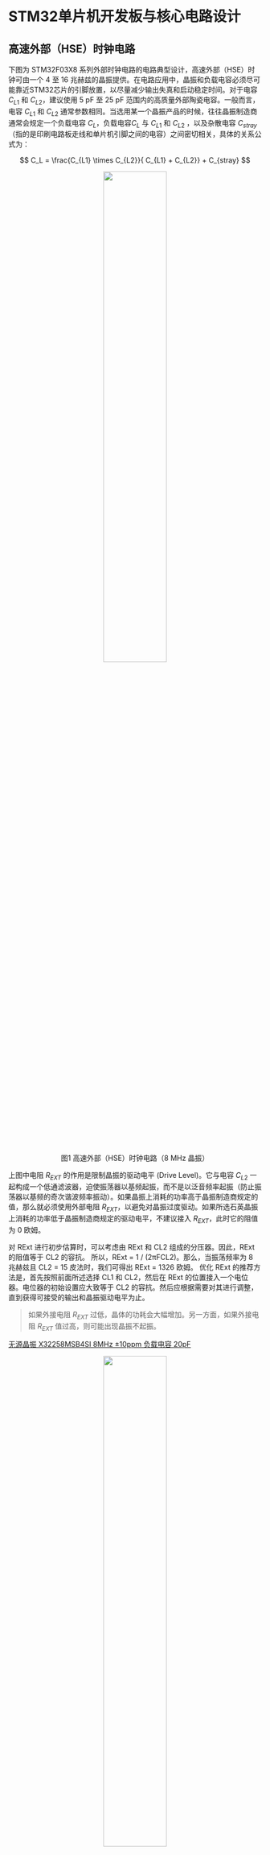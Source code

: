 # STM32单片机开发板与核心电路设计


## 高速外部（HSE）时钟电路

下图为 STM32F03X8 系列外部时钟电路的电路典型设计，高速外部（HSE）时钟可由一个 4 至 16 兆赫兹的晶振提供。在电路应用中，晶振和负载电容必须尽可能靠近STM32芯片的引脚放置，以尽量减少输出失真和启动稳定时间。对于电容 $C_{L1}$ 和 $C_{L2}$，建议使用 5 pF 至 25 pF 范围内的高质量外部陶瓷电容。一般而言，电容 $C_{L1}$ 和 $C_{L2}$ 通常参数相同。当选用某一个晶振产品的时候，往往晶振制造商通常会规定一个负载电容 $C_{L}$，负载电容$C_{L}$ 与 $C_{L1}$ 和 $C_{L2}$ ，以及杂散电容 $C_{stray}$ （指的是印刷电路板走线和单片机引脚之间的电容）之间密切相关，具体的关系公式为：

$$
C_L = \frac{C_{L1} \times C_{L2}}{ C_{L1} + C_{L2}} + C_{stray}
$$


<div style="text-align: center;">
    <img src="./_asset/typical_application_with_an_8Mhz_crystal.png" width="50%">
</div>
<center><span>图1</span> 高速外部（HSE）时钟电路（8 MHz 晶振）</center>


上图中电阻 $R_{EXT}$ 的作用是限制晶振的驱动电平 (Drive Level)。它与电容 $C_{L2}$ 一起构成一个低通滤波器，迫使振荡器以基频起振，而不是以泛音频率起振（防止振荡器以基频的奇次谐波频率振动）。如果晶振上消耗的功率高于晶振制造商规定的值，那么就必须使用外部电阻 $R_{EXT}$，以避免对晶振过度驱动。如果所选石英晶振上消耗的功率低于晶振制造商规定的驱动电平，不建议接入 $R_{EXT}$，此时它的阻值为 0 欧姆。

对 RExt 进行初步估算时，可以考虑由 RExt 和 CL2 组成的分压器。因此，RExt 的阻值等于 CL2 的容抗。
所以，RExt = 1 / (2πFCL2)。那么，当振荡频率为 8 兆赫兹且 CL2 = 15 皮法时，我们可得出 RExt = 1326 欧姆。
优化 RExt 的推荐方法是，首先按照前面所述选择 CL1 和 CL2，然后在 RExt 的位置接入一个电位器。电位器的初始设置应大致等于 CL2 的容抗。然后应根据需要对其进行调整，直到获得可接受的输出和晶振驱动电平为止。



> 如果外接电阻 $R_{EXT}$ 过低，晶体的功耗会大幅增加。另一方面，如果外接电阻 $R_{EXT}$ 值过高，则可能出现晶振不起振。

[无源晶振 X32258MSB4SI 8MHz ±10ppm 负载电容	20pF](https://item.szlcsc.com/2777871.html?spm=sc.ols.yqj.it-45___sc.hm.hd.dd&lcsc_vid=EQVdAgAFFFMLUAIFTgULUFdWQVELVlVQT1QLVwFeElgxVlNSQVFXV1BWRFhfUTtW)


<div style="text-align: center;">
    <img src="./_asset/HSE_oscillator_characteristics.png" width="50%">
</div>
<center><span>图2</span> STM32F103X8系列单片机高速外部（HSE）振荡器特性</center>

<br>
<br>
<br>

<div style="text-align: center;">
    <img src="./_asset/HSE_oscillator_product_spec.png" width="50%">
</div>
<center><span>图3</span> 8MHz 无源晶振 X32258MSB4SI 产品参数 </center>


从理论上讲，为了使得晶体振荡器起振并达到稳定状态，振荡器（晶振）电路必须提供足够的增益，以补偿环路损耗，并为振荡的建立提供能量。当振荡变得稳定时，提供给振荡器的功率与它在环路中耗散的功率是相等的。实际上，由于无源元器件参数值存在公差，且这些元件值依赖于环境参数（如温度），振荡器增益与振荡环路临界增益之间的比值不能仅仅略大于 1。否则会导致振荡器的启动时间过长，甚至会使振荡器无法启动。在 STM32F103x8 系列单片机参数手册中，振荡器跨导参数 $g_m$ 一般会直接给出，为了使得外部时钟晶振能够快速起振并达到稳定状态，通常需要增益裕度比 $gain_{margin}$ 大于 5。增益裕度比 $gain_{margin}$ 的定义为：

$$
gain_{margin} = {g_m} / {g_{mcrit}}
$$

其中：
- $g_m$ 是 STM32F103x8 数据手册中指定的振荡器跨导，如图2所示，高速外部（HSE）振荡器的跨导最小为 25 mA/V。
- $g_{mcrit}$ 为维持稳定振荡所需的最小跨导。$g_{mcrit}$ 是根据振荡环路中无源元件的参数计算得出的，具体计算方式为：$g_{mcrit} = 4 \times R_{ESR} \times (2 \pi f)^2 \times (C_0 + C_L)^2$


已知 $R_{ESR} = 150~\Omega$，$f = 8 \times 10^6$ Hz，$C_0 = 3 \times 10^{-12}$ F，$C_L = 20 \times 10^{-12}$ F，其振荡回路最大临界跨导参数（oscillation loop maximum critical transconductance parameter）$g_{mcrit}$ 的计算方式可以参考 [Guidelines for oscillator design on STM8AF/AL/S
 and STM32 MCUs/MPUs](https://www.st.com/resource/en/application_note/an2867-guidelines-for-oscillator-design-on-stm8afals-and-stm32-mcusmpus-stmicroelectronics.pdf), $g_{mcrit} = 4 \times R_{ESR} \times (2 \pi f)^2 \times (C_0 + C_L)^2 = 0.801947$ mA/V，$gain_{margin} = {g_m} / {g_{mcrit}} = 25 / 0.801947 = 31.174 \gg 5$。因此从理论层面选择上述的晶振可以快速起振。





## 低速外部（LSE）时钟电路



低速外部（LSE）时钟可由一个 32.768 千赫兹的晶体 / 陶瓷谐振器振荡器提供。在实际应用中，为了缩短扭转时间和启动稳定时间，谐振器和负载电容必须尽可能靠近振荡器引脚放置。有关谐振器特性（频率、封装、精度）的更多详细信息，请咨询晶体谐振器制造商。

对于电容 $C_{L1}$ 和 $C_{L2}$，建议使用 5 pF 至 15 pF 范围内的高质量外部陶瓷电容

<div style="text-align: center;">
<img src="./_asset/typical_application_with_an_32_768Khz_crystal.png" width="50%">
</div>
<center><span>图4</span> 低速外部（LSE）时钟电路（32.768KHz 晶振）</center>


**杂散电容 $C_{stray}$ 的典型大小在 2-7 pF 左右**。
为了避免 $C_{L1}$ 和 $C_{L2}$ 超过 STM32F103x8 芯片手册上推荐的最大值 15 pF，强烈建议使用负载电容 $C_L \leq 7 $ pF 的晶振。

开发板中我们选用
[无源晶振 XKXEL89CJI-SUAYLC-32.768K ±20ppm 负载电容 7pF](https://item.szlcsc.com/8628147.html?fromZone=s_s__%2522XKXEL89CJI%2522&spm=sc.gb.xh1.zy.n___sc.gb.hd.ss&lcsc_vid=RgVaAwBWRFAKBlUDQgBYUFIATwUNVQYHEVdZBgYHQwUxVlNSQVBeVFNVR1FaVDsOAxUeFF5JWBYZEEoVDQ0NFAdIFA4DSA%3D%3D) 作为低速外部（LSE）时钟晶振，杂散电容 $C_{stray}$ 我们默认为手册中典型值的中间值，即 $(2+7)/2 = 4.5$ pF， 其对应的电容 $C_{L1}$ 和 $C_{L2}$ 为 5 pF。

<div style="text-align: center;">
    <img src="./_asset/LSE_oscillator_characteristics.png" width="50%">
</div>
<center><span>图5</span> 低速外部（LSE）振荡器特性</center>

<br>
<br>
<br>

<div style="text-align: center;">
    <img src="./_asset/LSE_oscillator_product_spec.png" width="50%">
</div>
<center><span>图6</span> 32.768kHz 无源晶振产品参数 </center>


从图5可以查阅到 STM32F103x8 系列单片机低速外部振荡器驱动电流最大为 $1.4 \mu A$，从图6我们选择的 32.768kHz 无源晶振产品手册中可查阅到其等效串联电阻最大阻值为 $70 K\Omega$，则消耗在晶振上的功率为 $(1.4 \times 10^-6)^2 \times 70000 = 1.37 \times 10^{-1} W = 0.1372 \mu W$，其远小于我们选择的 32.768kHz 无源晶振产品手册中所示的最大激励电平（Level of Drive）$1.0 \mu W$，因此我们不需要在低速外部（LSE）时钟电路中串联类似于图1中的外部电阻$R_{EXT}$。



## STM32F103x8 系列单片机 RESET电路

STM32F103x8 系列单片机手册中推荐的 NRST 引脚保护措施如下图所示：

<div style="text-align: center;">
    <img src="./_asset/External_reset_circuit.png" width="50%">
</div>
<center><span>图7</span> 外部 RESET 电路 </center>




## 3.3V电源电路

<div style="text-align: center;">
    <img src="./_asset/AP2112_3v3_LDO_circuit.png" width="50%">
</div>
<center><span>图8</span> AP2112 线性稳压器典型应用电路</center>

<br>
<br>
<br>

<div style="text-align: center;">
    <img src="./_asset/AP2112_3v3_LDP_pins_spec.png" width="50%">
</div>
<center><span>图9</span> AP2112 线性稳压器PIN角使用说明 </center>

[DIODES(美台) AP2112K-3.3TRG1 输入6V 输出3.3V 600mA](https://item.szlcsc.com/52131.html?spm=sc.ols.yqj.it2-3___sc.gb.hd.dd&lcsc_vid=RgVaAwBWRFAKBlUDQgBYUFIATwUNVQYHEVdZBgYHQwUxVlNSQVBfUlRTQ1BdUzsOAxUeFF5JWBYZEEoVDQ0NFAdIFA4DSA%3D%3D)



- 5V 供电滤波电容：
  - $47 \mu$F
  - $10 \mu$F
  - $100$nF


- 3.3V 供电滤波电容：
  - $47 \mu$F
  - $22 \mu$F
  - $10 \mu$F
  - $100$nF


## Type-C电路

一个传统的 USB2.0 设备需要通过在 CC 线和地之间连接一个下拉电阻 $Rd$ 来将自身呈现为一个下行端口设备（UFP）。在此假定需要传统 USB2.0 设备的最大电流，因此无需监控 CC 线。由于插头是可正反插的，在将两对数据差分线（DP/DN）连接到 STM32 设备之前，这两对数据差分线需要尽可能靠近插座相互连接。

[Introduction to USB Type-C® Power Delivery for STM32 MCUs and MPUs - Application note](https://www.st.com/resource/en/application_note/an5225-introduction-to-usb-typec-power-delivery-for-stm32-mcus-and-mpus-stmicroelectronics.pdf)


<div style="text-align: center;">
    <img src="./_asset/Legacy_device_using_USB_Type_C_receptacle.png" width="50%">
</div>
<center><span>图9</span> AP2112 线性稳压器PIN角使用说明 </center>



- VBUS 线：这是 USB Type-C 中的主要电源线。默认的 VBUS 电压为 5 伏，这与先前的 USB 标准一致。然而，支持功率传输（PD）的 USB Type-C 允许协商 VBUS 上更高的电压，范围从 5 伏到 20 伏，电流最高可达 5 安，从而能够实现高达 100 瓦的功率传输。在不支持功率传输（PD）的情况下，VBUS 保持在 5 伏，最大电流由 CC 引脚上的上拉电阻设置决定（通常为 500 毫安至 3 安） 。


- D+ 和 D- 线：这些是用于数据传输的 USB 2.0 差分数据线。它们不像电源线那样承载固定电压；相反，它们承载用于数据通信的差分信号电压。D+ 和 D- 上的电压电平取决于 USB 信号标准（例如，高速信号时 USB 2.0 的信号电平约为 3.3 伏），但它们不是电源线。



[kinghelm(金航标) KH-TYPE-C-16P Type-C 母 卧贴 C709357](https://item.szlcsc.com/747093.html?spm=sc.ols.yqj.it-16___sc.gb.hd.dd&lcsc_vid=RgVaAwBWRFAKBlUDQgBYUFIATwUNVQYHEVdZBgYHQwUxVlNSQVBfUlRTQ1BdUzsOAxUeFF5JWBYZEEoVDQ0NFAdIFA4DSA%3D%3D)



对于 USB 2.0 差分数据线 D+ 和 D-，建议分别连接一个 [TECH PUBLIC(台舟) ESD二极管 BV05C C2841841](https://item.szlcsc.com/3025266.html?fromZone=s_s__%2522BV05C%2522&spm=sc.gb.xh2.zy.n&lcsc_vid=QVVdUlBUQ1YLAVEFTlhbUAZUElhaV1NSFgRcAwZeQ1IxVlNSQVBZVFVQQlJdVDsOAxUeFF5JWAgaAglIBBsCBBcFWQIBCks%3D) 到地，来进行静电浪涌保护。它在25摄氏度时候的电气参数如下图所示：


<div style="text-align: center;">
    <img src="./_asset/TVS_BV05C.png" width="50%">
</div>
<center><span>图9</span> AP2112 线性稳压器PIN角使用说明 </center>


- Reverse stand - off voltage（反向截止电压）：表示 TVS 二极管在正常工作状态下，能够承受的最大反向电压。当反向电压低于此值时，TVS 二极管处于截止状态，只有极小的反向漏电流通过，相当于一个高阻元件，对电路正常工作几乎没有影响。例如，对于 TVS - BV05C，其反向截止电压可能是一个特定的数值，如 5V 左右，这意味着在电路中，只要施加在 TVS 二极管两端的反向电压不超过这个值，它就不会导通，不会对电路产生额外的影响。
- Reverse breakdown voltage（反向击穿电压）：当 TVS 二极管两端的反向电压超过反向截止电压并达到反向击穿电压时，TVS 二极管会发生雪崩击穿或齐纳击穿现象，从而进入导通状态。此时，二极管的电阻急剧减小，能够通过较大的电流，以限制电压的进一步升高，起到保护电路的作用。对于 TVS - BV05C，其反向击穿电压是一个关键的参数，它决定了 TVS 二极管在什么电压条件下开始发挥保护作用。一般来说，反向击穿电压会略高于反向截止电压，例如可能是 6V 左右，但具体数值会根据器件的规格和制造工艺有所不同
- Clamping voltage（钳位电压）：在 TVS 二极管导通后，它能够将两端的电压限制在一个特定的数值，这个数值就是钳位电压。当电路中出现瞬态过电压时，TVS 二极管迅速导通，通过吸收过电压产生的能量，将电压钳位在一个相对较低的水平，以保护电路中的其他敏感元件免受过高电压的损坏。对于 TVS - BV05C，在规定的测试条件下，当它承受一定的瞬态电流时，其两端的电压会被钳位在一个特定的数值，如 8V 左右，这个数值要低于被保护电路中元件所能承受的最大电压，从而确保电路的安全。



对于 VBUS 电源而言，同样需要考虑静电和浪涌保护，所以也建议连接一个[TECH PUBLIC(台舟) ESD二极管 BV05C C2841841](https://item.szlcsc.com/3025266.html?fromZone=s_s__%2522BV05C%2522&spm=sc.gb.xh2.zy.n&lcsc_vid=QVVdUlBUQ1YLAVEFTlhbUAZUElhaV1NSFgRcAwZeQ1IxVlNSQVBZVFVQQlJdVDsOAxUeFF5JWAgaAglIBBsCBBcFWQIBCks%3D) 到地。



## USB转TTL串口电路
TTL 通常指晶体管 - 晶体管逻辑（Transistor - Transistor Logic），是一种广泛应用于数字电路中的逻辑电平标准。在 TTL 电路中，通常使用 5V 电源，高电平一般被定义为大于 2.4V，低电平则小于 0.8V。TTL 逻辑门电路具有速度快、抗干扰能力较强等特点，被广泛用于各种数字系统中，如计算机的 CPU、存储器以及各种数字接口电路等。


<div style="text-align: center;">
    <img src="./_asset/CH343G_USB_to_TTL_typical_circuit.png" width="50%">
</div>
<center><span>图12</span> 基于 CH343G 实现USB转TTL串口典型电路应用 </center>

[WCH(南京沁恒) CH343G USB转高速串口芯片CH343G](https://item.szlcsc.com/3034092.html?fromZone=s_s__%2522CH343%2522&spm=sc.gb.xh2.zy.n___sc.gb.hd.ss&lcsc_vid=RgVaAwBWRFAKBlUDQgBYUFIATwUNVQYHEVdZBgYHQwUxVlNSQVBfUlZWQ1VbVDsOAxUeFF5JWAgaAglIBBsCBBcFWQIBCks%3D)



## 防逆流保护电路

> [Understanding an 'ideal' diode made from a p-channel MOSFET and PNP transistors](https://electronics.stackexchange.com/questions/223935/understanding-an-ideal-diode-made-from-a-p-channel-mosfet-and-pnp-transistors)

**定义**：正向电压为零且仅允许电流沿一个方向流动的二极管称为理想二极管。

普通二极管的正向压降为0.6V到0.7V，肖特基二极管的压降为0.3V，肖特基二极管虽然正向压降较低，但反向漏电流大。而理想二极管由低内阻的MOSFET（例如2mΩ）构成，当MOSFET导通时，可以实现极低的正向导通压降，如负载电流为10A时，其正向导通压降为20mV，与肖特基二极管相比，导通损耗降低了95%以上，而且MOSFET的反向漏电流比肖特基二极管要小，也降低了反向状态下的漏电损耗。可以明显看出采用理想二极管的方案提供了更低的正向压降，提高了电源系统的效率。


<div style="text-align: center;">
    <img src="./_asset/ideal_diode_example.png" width="20%">
</div>
<center><span>图12</span> 基于一个 P沟道 MOSFET 和 两个 PNP 晶体管构建的理想二极管  </center>

上图原理如下：
- 如果左侧电压低于右侧，电阻 R2 以及左侧 PNP 晶体管将对右侧 PNP 晶体管的基极产生负偏压，从而将 PMOS 栅极电压推至右侧输出的电压；关闭场效应晶体管的沟道和体二极管也将阻断。
- 如果左侧电压高于右侧，则左侧晶体管的 b-e 结将起到二极管的作用，将右侧晶体管的基极拉高到足以关闭的程度，使 R3 将栅极拉低，从而打开 PMOS 晶体管。最初，右侧输出电压开始由体二极管供电，但很快通道的低导通电阻就会接替，导致极低的压降。


> References:
> 1. https://www.microfarad.de/blog/the-ideal-diode/
> 2. https://everycircuit.com/circuit/5765614996291584/close-to-ideal-diode----p-mosfet-p-bjt
> 3. https://www.electronicsforu.com/electronics-projects/simulate-mosfet-based-ideal-diode

如何基于 PMOS 和 PNP 晶体管搭建一个理想二极管，可以参考 [DIODES(美台) DZDH0401DW-7 理想二极管控制器 C3235552](https://item.szlcsc.com/3798573.html?fromZone=s_s__%2522%25E7%2590%2586%25E6%2583%25B3%25E4%25BA%258C%25E6%259E%2581%25E7%25AE%25A1%2522&spm=sc.gb.xh1.zy.n&lcsc_vid=QVVdUlBUQ1YLAVEFTlhbUAZUElhaV1NSFgRcAwZeQ1IxVlNSQVBXUVNXTllbUzsOAxUeFF5JWBYZEEoVDQ0NFAdIFA4DSA%3D%3D)



## I2C与AHT30温湿度测量电路

<div style="text-align: center;">
    <img src="./_asset/AHT30_typical_circuit.png" width="50%">
</div>
<center><span>图XX</span> AHT30 温湿度传感器典型电路应用 </center>


传感器刚上电时，MCU优先给VDD供电，5ms后才可以设置SCL和SDA高电平。传感器的VDD需加上RC滤波电路，如图中的 $R_1$ 和 $C_1$。**为了提高传感器的可靠性能，电路板在layout时应避免在传感器底部布线或覆铜设计**。如果SCL和SDA信号线相互平行并且非常接近，有可能导致信号串扰和通讯失败。解决方法是在两个信号线之间放置VDD或GND，将信号线隔开，和使用屏蔽电缆。此外，降低SCL频率也可能提高信号传输的完整性。



## SPI与OLED显示屏电路

- Type: `Boolean`
- Default: `false`

Scrolls to the top of the screen when the route is changed.

```js
window.$docsify = {
  auto2top: true,
};
```


## 光敏电阻亮度测量电路 



## LED灯组电路

STM32是3.3V供电芯片，输出Push-Pull模式只有3.3V，WS2812采用5V供电，输入Vih为0.7*5=3.5V高于3.3V，所以STM32连接WS2812时要采用有FT耐5V电压的管脚，**采用Open-drain的输出方式，并外部上拉1K电阻**，实现与第一个WS2812的DI的连接，对于后面级联的WS2812，由前一级DO驱动5V信号输出，直接DO连接DI即可。


<div style="text-align: center;">
    <img src="./_asset/WS2812_example.png" width="50%">
</div>
<center><span>图XX</span> AHT30 温湿度传感器典型电路应用 </center>

> Reference: https://blog.csdn.net/hwytree/article/details/127484469

## 无源蜂鸣器电路

电磁蜂鸣器和一些压电蜂鸣器一样，都内置有振荡器。每种类型的无源蜂鸣器都有不同的名称，比如 “换能器、蜂鸣器元件、压电弯曲片”，并且它们具有一定的频率响应范围，可以由外部驱动。通常情况下，它在反馈振荡器中以自身的共振频率被驱动。

所有类型的电磁蜂鸣器（有源或无源）都需要一个续流二极管、或者一个分流电阻，或者一个齐纳二极管，以防止反激电压超过有源开关的击穿电压。

> 无源蜂鸣器的反激电压，它是指在无源蜂鸣器工作过程中，当驱动电流突然中断时，由于蜂鸣器内部的电感特性，会产生一个与原电流方向相反的感应电动势，这个感应电动势所形成的电压就是反激电压。无源蜂鸣器中的线圈在通电时会储存磁场能量，当电流突然被切断，磁场能量需要释放，就会产生反激电压。这个电压通常会高于电源电压，如果不加以抑制，可能会超过电路中其他元件（如驱动芯片、开关管等）的耐压值，从而损坏这些元件，干扰电路的正常工作，甚至可能引发安全问题。因此，通常需要在电路中采取一些措施，如添加续流二极管、分流电阻或齐纳二极管等来限制反激电压，保护电路元件。



控制无源蜂鸣器的 PWM 方波信号频率通常在200Hz - 20kHz之间。以下是不同频率范围的特点及应用场景：
- 200Hz - 1kHz：此低频段可使蜂鸣器发出低沉、柔和的声音，常用于一些需要低调提示音的场合，如电子设备的轻微提示或某些工业设备的状态反馈，不会引起过度注意。
- 1kHz - 5kHz：这是较为常用的频率范围，蜂鸣器发出的声音清晰、响亮，能有效引起人们的注意，适用于大多数常见的提示场景，如闹钟、门铃、设备故障报警等。
- 5kHz - 20kHz：在这个高频段，蜂鸣器发出的声音较为尖锐、刺耳，一般用于特殊的报警或紧急提示场景，如火灾报警、防盗报警等，能够产生强烈的警示效果。


电容对于高频信号具有较好的导通特性，在理想情况下，$2.2μ$F 的电容可以通过从直流（0Hz）到非常高频率的信号。根据电容的容抗公式 $X_c = \frac{1}{2\pi fC}，其中 $X_c$ 是容抗，$f$ 是信号频率，$C$ 是电容值，频率越高，容抗越小，信号越容易通过。假设 PWM 信号的频率为 1kHz，则对应的 $$X_c = 1/(2 * 3.14159 * 1000 * 2.2 * 10^{-6}) = 72.37\Omega$$

蜂鸣器选型为：[无源蜂鸣器QMB-09B-03](https://item.szlcsc.com/97460.html?fromZone=s_s__%2522QMB-09B-03%2522&spm=sc.gb.xh1.zy.n&lcsc_vid=QVVdUlBUQ1YLAVEFTlhbUAZUElhaV1NSFgRcAwZeQ1IxVlNSQVJcU1FQT1FdVTsOAxUeFF5JWAgaAglIBBsCBBcFWQIBCks%3D)

二极管选型为：[宏嘉诚 1N4148W](https://item.szlcsc.com/8397140.html?spm=sc.ols.yqj.it-27___sc.gb.hd.dd&lcsc_vid=QVVdUlBUQ1YLAVEFTlhbUAZUElhaV1NSFgRcAwZeQ1IxVlNSQVJcU1FQT1FdVTsOAxUeFF5JWAgaAglIBBsCBBcFWQIBCks%3D)

<div style="text-align: center;">
    <img src="./_asset/buzzer.jpg" width="40%">
</div>
<center><span>图XX</span> AHT30 温湿度传感器典型电路应用 </center>



## 继电器控制电路


继电器 NPN 三极管基极串联 $470 \Omega$ 的电阻，

续流二极管采用 [Slkor(萨科微) FR107](https://item.szlcsc.com/2883094.html?spm=sc.ols.yqj.it-31___sc.ols.hd.dd&lcsc_vid=QVVdUlBUQ1YLAVEFTlhbUAZUElhaV1NSFgRcAwZeQ1IxVlNSQVVcUFRURlBZUjsOAxUeFF5JWBYZEEoBGA4JCwFIFA4DSA%3D%3D)


继电器采用的是 [松乐 蓝色 SRD-05VDC-SL-C](https://item.szlcsc.com/36422.html?fromZone=s_s__%2522SRD-05VDC-SL-C%2522&spm=sc.gb.xh1.zy.n&lcsc_vid=TgALVVUHRVlfBF0EQwIKXlBQQVVfBl1eT1cNVFIFQgAxVlNSQVVcUFVXR1dYXjsOAxUeFF5JWAgaAglIBBsCBBcFWQIBCks%3D)



## 旋转编码器电路

[ALPSALPINE(阿尔卑斯阿尔派) EC11E15244B2](https://item.szlcsc.com/476834.html?fromZone=s_s__%2522EC11%2522&spm=sc.gb.xh1.zy.n___sc.gb.hd.ss&lcsc_vid=FQULXwVRQQMLBgAFE1YPVlRWFAcPVwBeTlZeUlRUFVkxVlNSQVVfVlxUT1RYUjtW)



MCU 通常在 3.3 伏或更低的电压下运行。然而，它们可能需要与工作在 5 伏逻辑电平的设备进行接口连接。5 伏耐压引脚的设计目的是在处理这些较高的输入电压时，不会汲取过大的电流，也不会对微控制器造成潜在的损坏。

<div style="text-align: center;">
    <img src="./_asset/MCU_FT.png" width="50%">
</div>
<center><span>图XX</span> AHT30 温湿度传感器典型电路应用 </center>


PB15 上接一个10K的上拉电阻，上拉电阻接 5V 电压。 PA8，PA9 都是接 10K 的电阻然后接 5V的电压，因为旋转编码器的额定工作电压需要为 5V，并联的电容均为 100nF。

> Reference: https://blog.csdn.net/Soar_Y/article/details/132896557


## 按键电路

3.3V 都上拉一个10K欧姆的电阻。



## BOOT 电路






## NPN 三极管

- 截止状态
发射结未正向偏置，即 $U_{BE} = U_B - U_E < 0.7 V$，基极电流几乎为零，集电极电流也为零，三极管相当于断路。集电极-发射极间电压接近电源电压，三极管不导通。


- 放大状态
发射结正向偏置，即 $U_{BE} = U_B - U_E \ge 0.7 V$，集电结反向偏置，即 $U_{BC} = U_B - U_C < 0 V$，基极电流 $I_B$ 控制集电极电流 $I_C$，满足 $I_C = β * I_B$，三极管工作在线性放大区，集电极电压介于饱和电压和电源电压之间。


- 饱和状态
发射结正向偏置，即 $U_{BE} = U_B - U_E \ge 0.7 V$，集电结正向偏置，即 $U_{BC} = U_B - U_C \ge 0 V$，基极电流 $I_B$ 较大，集电极电流 $I_C$ 达到最大，$I_C$ 不再随 $I_B$ 增加而增加，集电极-发射极电压  $U_{CE}$ 降至约0.1~0.3V，三极管相当于开关闭合

<div style="text-align: center;">
<video src="./_videos/NPN.mp4" controls="controls" height="800">
</div>

